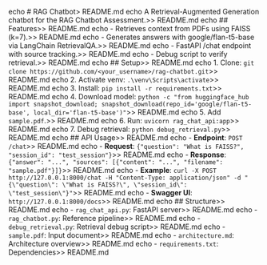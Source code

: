 echo # RAG Chatbot> README.md
echo A Retrieval-Augmented Generation chatbot for the RAG Chatbot Assessment.>> README.md
echo ## Features>> README.md
echo - Retrieves context from PDFs using FAISS (k=7).>> README.md
echo - Generates answers with google/flan-t5-base via LangChain RetrievalQA.>> README.md
echo - FastAPI /chat endpoint with source tracking.>> README.md
echo - Debug script to verify retrieval.>> README.md
echo ## Setup>> README.md
echo 1. Clone: `git clone https://github.com/<your_username>/rag-chatbot.git`>> README.md
echo 2. Activate venv: `.\venv\Scripts\activate`>> README.md
echo 3. Install: `pip install -r requirements.txt`>> README.md
echo 4. Download model: `python -c "from huggingface_hub import snapshot_download; snapshot_download(repo_id='google/flan-t5-base', local_dir='flan-t5-base')"`>> README.md
echo 5. Add `sample.pdf`.>> README.md
echo 6. Run: `uvicorn rag_chat_api:app`>> README.md
echo 7. Debug retrieval: `python debug_retrieval.py`>> README.md
echo ## API Usage>> README.md
echo - **Endpoint**: `POST /chat`>> README.md
echo - **Request**: `{"question": "What is FAISS?", "session_id": "test_session"}`>> README.md
echo - **Response**: `{"answer": "...", "sources": [{"content": "...", "filename": "sample.pdf"}]}`>> README.md
echo - **Example**: `curl -X POST http://127.0.0.1:8000/chat -H "Content-Type: application/json" -d "{\"question\": \"What is FAISS?\", \"session_id\": \"test_session\"}"`>> README.md
echo - **Swagger UI**: `http://127.0.0.1:8000/docs`>> README.md
echo ## Structure>> README.md
echo - `rag_chat_api.py`: FastAPI server>> README.md
echo - `rag_chatbot.py`: Reference pipeline>> README.md
echo - `debug_retrieval.py`: Retrieval debug script>> README.md
echo - `sample.pdf`: Input document>> README.md
echo - `architecture.md`: Architecture overview>> README.md
echo - `requirements.txt`: Dependencies>> README.md
